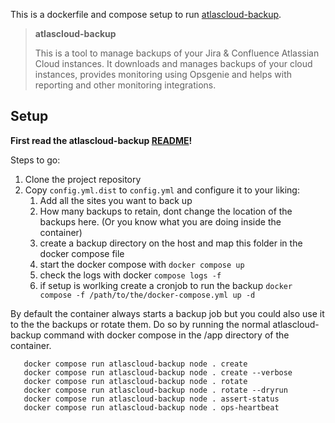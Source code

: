 This is a dockerfile and compose setup to run [atlascloud-backup](https://bitbucket.org/addcraftio/atlascloud-backup/src/master/).

> **atlascloud-backup**
>
> This is a tool to manage backups of your Jira & Confluence Atlassian Cloud instances. It downloads and manages backups of your cloud instances, provides monitoring using Opsgenie and helps with reporting and other monitoring integrations.

## Setup

**First read the atlascloud-backup [README](https://bitbucket.org/addcraftio/atlascloud-backup/src/master/README.md)!**

Steps to go:

1. Clone the project repository
2. Copy `config.yml.dist` to `config.yml` and configure it to your liking:
   1. Add all the sites you want to back up
   2. How many backups to retain, dont change the location of the backups here. (Or you know what you are doing inside the container)
   3. create a backup directory on the host and map this folder in the docker compose file
   4. start the docker compose with `docker compose up`
   5. check the logs with docker `compose logs -f`
   6. if setup is worlking create a cronjob to run the backup `docker compose -f /path/to/the/docker-compose.yml up -d`

By default the container always starts a backup job but you could also use it to the the backups or rotate them. Do so by running the normal atlascloud-backup command with docker compose in the /app directory of the container.

```shell
   docker compose run atlascloud-backup node . create
   docker compose run atlascloud-backup node . create --verbose
   docker compose run atlascloud-backup node . rotate
   docker compose run atlascloud-backup node . rotate --dryrun
   docker compose run atlascloud-backup node . assert-status
   docker compose run atlascloud-backup node . ops-heartbeat
```
   
